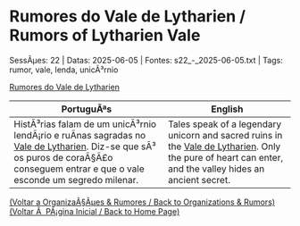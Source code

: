 ﻿
# Rumores do Vale de Lytharien / Rumors of Lytharien Vale

SessÃµes: 22 | Datas: 2025-06-05 | Fontes: s22_-_2025-06-05.txt | Tags: rumor, vale, lenda, unicÃ³rnio

[Rumores do Vale de Lytharien](rumores_do_vale_lytharien.png)

| PortuguÃªs | English |
|-----------|---------|
| HistÃ³rias falam de um unicÃ³rnio lendÃ¡rio e ruÃ­nas sagradas no [Vale de Lytharien](vale_de_lytharien.md). Diz-se que sÃ³ os puros de coraÃ§Ã£o conseguem entrar e que o vale esconde um segredo milenar. | Tales speak of a legendary unicorn and sacred ruins in the [Vale de Lytharien](vale_de_lytharien.md). Only the pure of heart can enter, and the valley hides an ancient secret. |

[(Voltar a OrganizaÃ§Ãµes & Rumores / Back to Organizations & Rumors)](organizacoes.md)  
[(Voltar Ã  PÃ¡gina Inicial / Back to Home Page)](../../home.md)



























